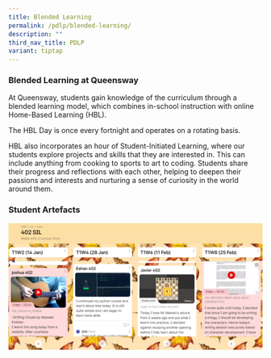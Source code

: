```yaml
---
title: Blended Learning
permalink: /pdlp/blended-learning/
description: ""
third_nav_title: PDLP
variant: tiptap
---
```

### Blended Learning at Queensway
At Queensway, students gain knowledge of the curriculum through a blended learning model, which combines in-school instruction with online Home-Based Learning (HBL).

The HBL Day is once every fortnight and operates on a rotating basis. 

HBL also incorporates an hour of Student-Initiated Learning, where our students explore projects and skills that they are interested in. This can include anything from cooking to sports to art to coding. Students share their progress and reflections with each other, helping to deepen their passions and interests and nurturing a sense of curiosity in the world around them.

### Student Artefacts

![](/images/Student%20Artefacts.png)
